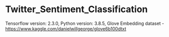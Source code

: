# Twitter_Sentiment_Classification
Tensorflow version:  2.3.0,
Python version:  3.8.5,
Glove Embedding dataset - https://www.kaggle.com/danielwillgeorge/glove6b100dtxt
